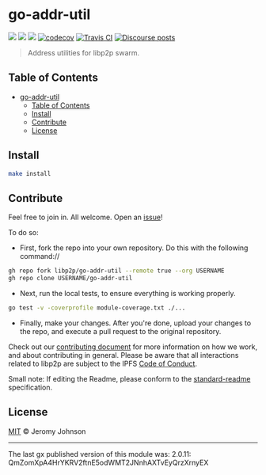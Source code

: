 go-addr-util
==================

[![](https://img.shields.io/badge/made%20by-Protocol%20Labs-blue.svg?style=flat-square)](http://protocol.ai)
[![](https://img.shields.io/badge/project-libp2p-yellow.svg?style=flat-square)](http://libp2p.io/)
[![](https://img.shields.io/badge/freenode-%23libp2p-yellow.svg?style=flat-square)](http://webchat.freenode.net/?channels=%23libp2p)
[![codecov](https://codecov.io/gh/libp2p/go-addr-util/branch/master/graph/badge.svg)](https://codecov.io/gh/libp2p/go-addr-util)
[![Travis CI](https://travis-ci.org/libp2p/go-addr-util.svg?branch=master)](https://travis-ci.org/libp2p/go-addr-util)
[![Discourse posts](https://img.shields.io/discourse/https/discuss.libp2p.io/posts.svg)](https://discuss.libp2p.io)


> Address utilities for libp2p swarm.

## Table of Contents

- [go-addr-util](#go-addr-util)
  - [Table of Contents](#table-of-contents)
  - [Install](#install)
  - [Contribute](#contribute)
  - [License](#license)

## Install

```sh
make install
```

## Contribute

Feel free to join in. All welcome. Open an [issue](https://github.com/ipfs/go-addr-util/issues)!

To do so:

- First, fork the repo into your own repository. Do this with the following command://

```bash
gh repo fork libp2p/go-addr-util --remote true --org USERNAME
gh repo clone USERNAME/go-addr-util
```

- Next, run the local tests, to ensure everything is working properly.

```bash
go test -v -coverprofile module-coverage.txt ./...
```

- Finally, make your changes. After you're done, upload your changes to the repo, and execute a pull request to the original repository.


Check out our [contributing document](https://github.com/libp2p/community/blob/master/CONTRIBUTE.md) for more information on how we work, and about contributing in general. Please be aware that all interactions related to libp2p are subject to the IPFS [Code of Conduct](https://github.com/ipfs/community/blob/master/code-of-conduct.md).

Small note: If editing the Readme, please conform to the [standard-readme](https://github.com/RichardLitt/standard-readme) specification.

## License

[MIT](LICENSE) © Jeromy Johnson

---

The last gx published version of this module was: 2.0.11: QmZomXpA4HrYKRV2ftnE5odWMT2JNnhAXTvEyQrzXrnyEX


